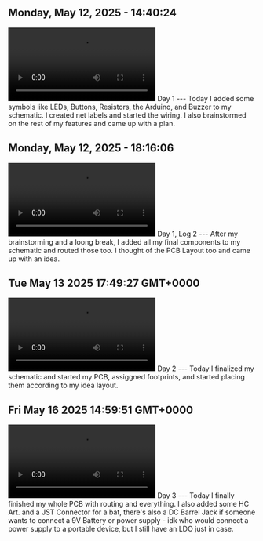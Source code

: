 ## Monday, May 12, 2025 - 14:40:24 
<video src="https://screenrec.com/share/YEjrGvRCL0" controls></video>
Day 1 --- Today I added some symbols like LEDs, Buttons, Resistors, the Arduino, and Buzzer to my schematic. I created net labels and started the wiring. I also brainstormed on the rest of my features and came up with a plan.

## Monday, May 12, 2025 - 18:16:06 
<video src="https://screenrec.com/share/dyS8YMaBm7" controls></video>
Day 1, Log 2 --- After my brainstorming and a loong break, I added all my final components to my schematic and routed those too. I thought of the PCB Layout too and came up with an idea.

## Tue May 13 2025 17:49:27 GMT+0000
<video src="https://screenrec.com/share/jIdXo17SwG" controls></video>
Day 2 --- Today I finalized my schematic and started my PCB, assiggned footprints, and started placing them according to my idea layout.

## Fri May 16 2025 14:59:51 GMT+0000 
<video src="https://screenrec.com/share/n2cqFI8zDT" controls></video>
Day 3 --- Today I finally finished my whole PCB with routing and everything. I also added some HC Art. and a JST Connector for a bat, there's also a DC Barrel Jack if someone wants to connect a 9V Battery or power supply - idk who would connect a power supply to a portable device, but I still have an LDO just in case.
